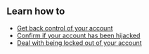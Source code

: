 
## Learn how to

- [Get back control of your account](topics/practice-1-emergencies/2-account-hijacked/3-1-learn.md)
- [Confirm if your account has been hijacked](topics/practice-1-emergencies/2-account-hijacked/3-2-learn.md)
- [Deal with being locked out of your account](topics/practice-1-emergencies/2-account-hijacked/3-4-learn.md)
